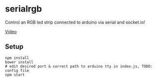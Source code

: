 serialrgb
=========

Control an RGB led strip connected to arduino via serial and socket.io!

[Video](https://goo.gl/photos/5fneLfBRQtH4RcZN6)

Setup
-----

```
npm install
bower install
# edit desired port & correct path to arduino tty in index.js, TODO: config file
npm start
```

